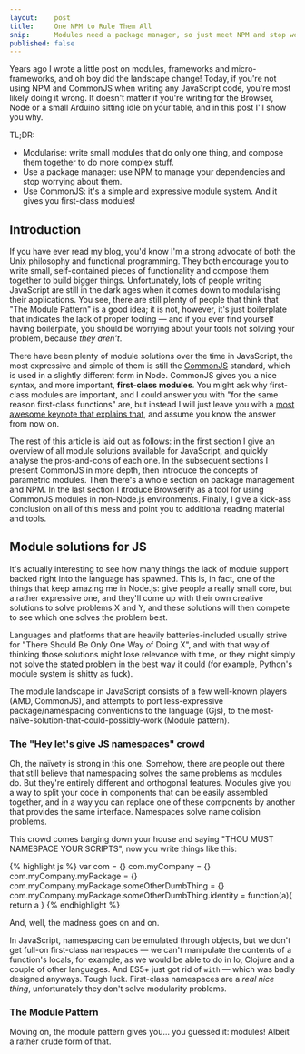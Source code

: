 ```yaml
---
layout:    post
title:     One NPM to Rule Them All
snip:      Modules need a package manager, so just meet NPM and stop worrying.
published: false
---
```


Years ago I wrote a little post on modules, frameworks and micro-frameworks, and oh boy did the landscape change! Today, if you're not using NPM and CommonJS when writing any JavaScript code, you're most likely doing it wrong. It doesn't matter if you're writing for the Browser, Node or a small Arduino sitting idle on your table, and in this post I'll show you why.

TL;DR:

- Modularise: write small modules that do only one thing, and compose them together to do more complex stuff.
- Use a package manager: use NPM to manage your dependencies and stop worrying about them.
- Use CommonJS: it's a simple and expressive module system. And it gives you first-class modules!


## Introduction

If you have ever read my blog, you'd know I'm a strong advocate of both the Unix philosophy and functional programming. They both encourage you to write small, self-contained pieces of functionality and compose them together to build bigger things. Unfortunately, lots of people writing JavaScript are still in the dark ages when it comes down to modularising their applications. You see, there are still plenty of people that think that "The Module Pattern" is a good idea; it is not, however, it's just boilerplate that indicates the lack of proper tooling — and if you ever find yourself having boilerplate, you should be worrying about your tools not solving your problem, because *they aren't*.

There have been plenty of module solutions over the time in JavaScript, the most expressive and simple of them is still the [CommonJS][] standard, which is used in a slightly different form in Node. CommonJS gives you a nice syntax, and more important, **first-class modules**. You might ask why first-class modules are important, and I could answer you with "for the same reason first-class functions" are, but instead I will just leave you with a [most awesome keynote that explains that][modules talk], and assume you know the answer from now on.

[CommonJS]: http://wiki.commonjs.org/wiki/Modules/1.1
[modules talk]: http://2013.flatmap.no/spiewak.html

The rest of this article is laid out as follows: in the first section I give an overview of all module solutions available for JavaScript, and quickly analyse the pros-and-cons of each one. In the subsequent sections I present CommonJS in more depth, then introduce the concepts of parametric modules. Then there's a whole section on package management and NPM. In the last section I itroduce Browserify as a tool for using CommonJS modules in non-Node.js environments. Finally, I give a kick-ass conclusion on all of this mess and point you to additional reading material and tools.

## Module solutions for JS

It's actually interesting to see how many things the lack of module support backed right into the language has spawned. This is, in fact, one of the things that keep amazing me in Node.js: give people a really small core, but a rather expressive one, and they'll come up with their own creative solutions to solve problems X and Y, and these solutions will then compete to see which one solves the problem best.

Languages and platforms that are heavily batteries-included usually strive for "There Should Be Only One Way of Doing X", and with that way of thinking those solutions might lose relevance with time, or they might simply not solve the stated problem in the best way it could (for example, Python's module system is shitty as fuck).

The module landscape in JavaScript consists of a few well-known players (AMD, CommonJS), and attempts to port less-expressive package/namespacing conventions to the language (Gjs), to the most-naïve-solution-that-could-possibly-work (Module pattern).

### The "Hey let's give JS namespaces" crowd

Oh, the naïvety is strong in this one. Somehow, there are people out there that still believe that namespacing solves the same problems as modules do. But they're entirely different and orthogonal features. Modules give you a way to split your code in components that can be easily assembled together, and in a way you can replace one of these components by another that provides the same interface. Namespaces solve name colision problems.

This crowd comes barging down your house and saying "THOU MUST NAMESPACE YOUR SCRIPTS", now you write things like this:

{% highlight js %}
var com = {}
com.myCompany = {}
com.myCompany.myPackage = {}
com.myCompany.myPackage.someOtherDumbThing = {}
com.myCompany.myPackage.someOtherDumbThing.identity = function(a){ return a }
{% endhighlight %}

And, well, the madness goes on and on.

In JavaScript, namespacing can be emulated through objects, but we don't get full-on first-class namespaces — we can't manipulate the contents of a function's locals, for example, as we would be able to do in Io, Clojure and a couple of other languages. And ES5+ just got rid of `with` — which was badly designed anyways. Tough luck. First-class namespaces are a *real nice thing*, unfortunately they don't solve modularity problems.


### The Module Pattern

Moving on, the module pattern gives you... you guessed it: modules! Albeit a rather crude form of that. 
